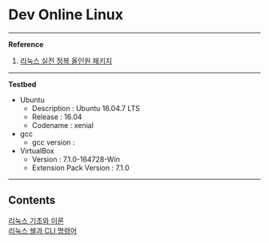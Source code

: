 # Dev Online Linux

---

**Reference**

1. [리눅스 실전 정복 올인원 패키지](https://fastcampus.co.kr/dev_online_linux)

---

**Testbed**

- Ubuntu
    - Description : Ubuntu 16.04.7 LTS
    - Release : 16.04
    - Codename : xenial
- gcc
    - gcc version :
- VirtualBox
    - Version : 7.1.0-164728-Win
    - Extension Pack Version : 7.1.0

---

## Contents
[리눅스 기초와 이론](./ops/note/chapter01.md) <br>
[리눅스 쉘과 CLI 명령어](./ops/note/chapter02-01.md) <br>

